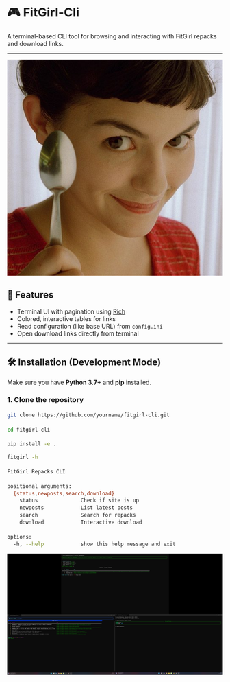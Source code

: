 # 🎮 FitGirl-Cli

A terminal-based CLI tool for browsing and interacting with FitGirl repacks and download links.

---

![FitGirl Logo](fit-girl.jpg)

## 🚀 Features

- Terminal UI with pagination using [Rich](https://github.com/Textualize/rich)
- Colored, interactive tables for links
- Read configuration (like base URL) from `config.ini`
- Open download links directly from terminal

---

## 🛠️ Installation (Development Mode)

Make sure you have **Python 3.7+** and **pip** installed.

### 1. Clone the repository

```bash
git clone https://github.com/yourname/fitgirl-cli.git

cd fitgirl-cli

pip install -e .  

```
```bash
fitgirl -h

FitGirl Repacks CLI

positional arguments:
  {status,newposts,search,download}
    status              Check if site is up
    newposts            List latest posts
    search              Search for repacks
    download            Interactive download

options:
  -h, --help            show this help message and exit

```


![Demo](demo.png)
